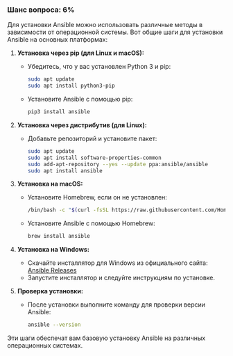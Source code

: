 ### Шанс вопроса: 6%

Для установки Ansible можно использовать различные методы в зависимости от операционной системы. Вот общие шаги для установки Ansible на основных платформах:

1. **Установка через pip (для Linux и macOS):**
   - Убедитесь, что у вас установлен Python 3 и pip:
     ```sh
     sudo apt update
     sudo apt install python3-pip
     ```
   - Установите Ansible с помощью pip:
     ```sh
     pip3 install ansible
     ```

2. **Установка через дистрибутив (для Linux):**
   - Добавьте репозиторий и установите пакет:
     ```sh
     sudo apt update
     sudo apt install software-properties-common
     sudo add-apt-repository --yes --update ppa:ansible/ansible
     sudo apt install ansible
     ```

3. **Установка на macOS:**
   - Установите Homebrew, если он не установлен:
     ```sh
     /bin/bash -c "$(curl -fsSL https://raw.githubusercontent.com/Homebrew/install/HEAD/install.sh)"
     ```
   - Установите Ansible с помощью Homebrew:
     ```sh
     brew install ansible
     ```

4. **Установка на Windows:**
   - Скачайте инсталлятор для Windows из официального сайта: [Ansible Releases](https://releases.ansible.com/ansible/)
   - Запустите инсталлятор и следуйте инструкциям по установке.

5. **Проверка установки:**
   - После установки выполните команду для проверки версии Ansible:
     ```sh
     ansible --version
     ```

Эти шаги обеспечат вам базовую установку Ansible на различных операционных системах.